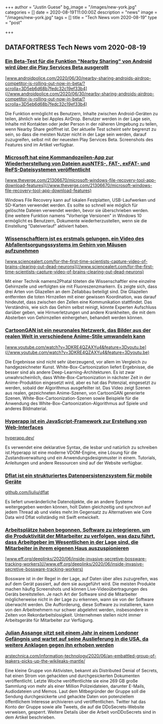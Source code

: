 +++
author = "Justin Guese"
bg_image = "/images/new-york.jpg"
categories = []
date = 2020-08-19T11:00:00Z
description = "news"
image = "/images/new-york.jpg"
tags = []
title = "Tech News vom 2020-08-19"
type = "post"

+++

        
## DATAFORTRESS Tech News vom 2020-08-19



### [Ein Beta-Test für die Funktion "Nearby Sharing" von Android wird über die Play Services Beta ausgerollt](//www.androidpolice.com/2020/06/30/nearby-sharing-androids-airdrop-competitor-is-rolling-out-now-in-beta/?scrolla=3D5eb6d68b7fedc32c19ef33b4)


[www.androidpolice.com/2020/06/30/nearby-sharing-androids-airdrop-competitor-is-rolling-out-now-in-beta/?scrolla=3D5eb6d68b7fedc32c19ef33b4](//www.androidpolice.com/2020/06/30/nearby-sharing-androids-airdrop-competitor-is-rolling-out-now-in-beta/?scrolla=3D5eb6d68b7fedc32c19ef33b4)


Die Funktion ermöglicht es Benutzern, Inhalte zwischen Android-Geräten zu teilen, ähnlich wie bei Apples AirDrop. Benutzer werden in der Lage sein, Inhalte mit Kontakten oder jeder Person in der näheren Umgebung zu teilen, wenn Nearby Share geöffnet ist. Der aktuelle Test scheint sehr begrenzt zu sein, so dass die meisten Nutzer nicht in der Lage sein werden, darauf zuzugreifen, selbst mit der neuesten Play Services Beta. Screenshots des Features sind im Artikel verfügbar.


### [Microsoft hat eine Kommandozeilen-App zur Wiederherstellung von Dateien ausNTFS-, FAT-, exFAT- und ReFS-Dateisystemen veröffentlicht](//www.theverge.com/21306670/microsoft-windows-file-recovery-tool-app-download-features)


[www.theverge.com/21306670/microsoft-windows-file-recovery-tool-app-download-features](//www.theverge.com/21306670/microsoft-windows-file-recovery-tool-app-download-features)


Windows File Recovery kann auf lokalen Festplatten, USB-Laufwerken und SD-Karten verwendet werden. Es sollte so schnell wie möglich für gelöschte Dateien verwendet werden, bevor sie überschrieben werden. Eine weitere Funktion namens "Vorherige Versionen" in Windows 10 ermöglicht es Benutzern, Dokumente wiederherzustellen, wenn sie die Einstellung "Dateiverlauf" aktiviert haben.


### [Wissenschaftlern ist es erstmals gelungen, ein Video des Abfallentsorgungssystems im Gehirn von Mäusen aufzunehmen](//www.sciencealert.com/for-the-first-time-scientists-capture-video-of-brains-clearing-out-dead-neurons)


[www.sciencealert.com/for-the-first-time-scientists-capture-video-of-brains-clearing-out-dead-neurons](//www.sciencealert.com/for-the-first-time-scientists-capture-video-of-brains-clearing-out-dead-neurons)


Mit einer Technik namens2Phatal töteten die Wissenschaftler eine einzelne Gehirnzelle und verfolgten sie mit Fluoreszenzmarkern. Es zeigte sich, dass drei Arten von Gliazellen an dem Zellabbau beteiligt sind. Die Gliazellen entfernten die toten Hirnzellen mit einer gewissen Koordination, was darauf hindeutet, dass zwischen den Zellen eine Kommunikation stattfindet. Das Verständnis, wie sich das Gehirn selbst reinigt, könnte Experten Aufschluss darüber geben, wie Hirnverletzungen und andere Krankheiten, die mit dem Absterben von Gehirnzellen einhergehen, behandelt werden können.


### [CartoonGAN ist ein neuronales Netzwerk, das Bilder aus der realen Welt in verschiedene Anime-Stile umwandeln kann](//www.youtube.com/watch?v=3DKRE4QZAXYu4&feature=3Dyoutu.be)


[www.youtube.com/watch?v=3DKRE4QZAXYu4&feature=3Dyoutu.be](//www.youtube.com/watch?v=3DKRE4QZAXYu4&feature=3Dyoutu.be)


Die Ergebnisse sind nicht sehr überzeugend, vor allem im Vergleich zu handgezeichneter Kunst. White-Box-Cartoonization liefert Ergebnisse, die besser sind als andere Deep-Learning-Architekturen. Es ist zwar unwahrscheinlich, dass White-Box-Cartoonization in nächster Zeit in der Anime-Produktion eingesetzt wird, aber es hat das Potenzial, eingesetzt zu werden, sobald der Algorithmus ausgefeilter ist. Das Video zeigt Szenen aus realen, gezeichneten Anime-Szenen, von CartoonGAN generierte Szenen, White-Box-Cartoonization-Szenen sowie Beispiele für die Anwendung des White-Box-Cartoonization-Algorithmus auf Spiele und anderes Bildmaterial.


### [Hyperapp ist ein JavaScript-Framework zur Erstellung von Web-Interfaces](//hyperapp.dev/)


[hyperapp.dev/](//hyperapp.dev/)


Es verwendet eine deklarative Syntax, die lesbar und natürlich zu schreiben ist.Hyperapp ist eine moderne VDOM-Engine, eine Lösung für die Zustandsverwaltung und ein Anwendungsdesignmuster in einem. Tutorials, Anleitungen und andere Ressourcen sind auf der Website verfügbar.


### [Dflat ist ein strukturiertes Datenpersistenzsystem für mobile Geräte](//github.com/liuliu/dflat)


[github.com/liuliu/dflat](//github.com/liuliu/dflat)


Es liefert unveränderliche Datenobjekte, die an andere Systeme weitergegeben werden können, holt Daten gleichzeitig und synchron auf jedem Thread ab und vieles mehr.Im Gegensatz zu Alternativen wie Core Data wird Dflat vollständig mit Swift entwickelt.


### [Arbeitsplätze haben begonnen, Software zu integrieren, um die Produktivität der Mitarbeiter zu verfolgen, was dazu führt, dass Arbeitgeber im Wesentlichen in der Lage sind, die Mitarbeiter in ihrem eigenen Haus auszuspionieren](//www.eff.org/deeplinks/2020/06/inside-invasive-secretive-bossware-tracking-workers)


[www.eff.org/deeplinks/2020/06/inside-invasive-secretive-bossware-tracking-workers](//www.eff.org/deeplinks/2020/06/inside-invasive-secretive-bossware-tracking-workers)


Bossware ist in der Regel in der Lage, auf Daten über alles zuzugreifen, was auf dem Gerät passiert, auf dem sie ausgeführt wird. Die meisten Produkte machen häufig Screenshots und können Live-Videoübertragungen des Geräts bereitstellen. Je nach Art der Software sind die Mitarbeiter möglicherweise nicht in der Lage zu erkennen, wann sie von der Software überwacht werden. Die Aufforderung, diese Software zu installieren, kann von den Arbeitnehmern nur schwer abgelehnt werden, insbesondere in Zeiten von Rekordarbeitslosigkeit. Unternehmen stellen nicht immer Arbeitsgeräte für Mitarbeiter zur Verfügung.


### [Julian Assange sitzt seit einem Jahr in einem Londoner Gefängnis und wartet auf seine Auslieferung in die USA, da weitere Anklagen gegen ihn erhoben werden](//arstechnica.com/information-technology/2020/06/an-embattled-group-of-leakers-picks-up-the-wikileaks-mantle/)


[arstechnica.com/information-technology/2020/06/an-embattled-group-of-leakers-picks-up-the-wikileaks-mantle/](//arstechnica.com/information-technology/2020/06/an-embattled-group-of-leakers-picks-up-the-wikileaks-mantle/)


Eine kleine Gruppe von Aktivisten, bekannt als Distributed Denial of Secrets, hat einen Strom von gehackten und durchgesickerten Dokumenten veröffentlicht. Letzte Woche veröffentlichte sie eine 269 GB große Sammlung von mehr als einer Million Polizeidateien, darunter E-Mails, Audiodateien und Memos. Laut dem Mitbegründer der Gruppe soll die Sendung durchgesickerte und gehackte Daten von potenziellem öffentlichem Interesse archivieren und veröffentlichen. Twitter hat das Konto der Gruppe sowie alle Tweets, die auf die DDoSecrets-Website verweisen, gesperrt. Weitere Details über die Arbeit vonDDoSecrets sind in dem Artikel beschrieben.